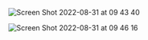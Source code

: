 ![Screen Shot 2022-08-31 at 09 43 40](https://user-images.githubusercontent.com/81256027/187591335-3690b6b1-8977-45b5-859c-dfb03854edc7.png)



![Screen Shot 2022-08-31 at 09 46 16](https://user-images.githubusercontent.com/81256027/187591623-248ed36b-6bf1-43b2-8364-f29179ecad2e.png)
